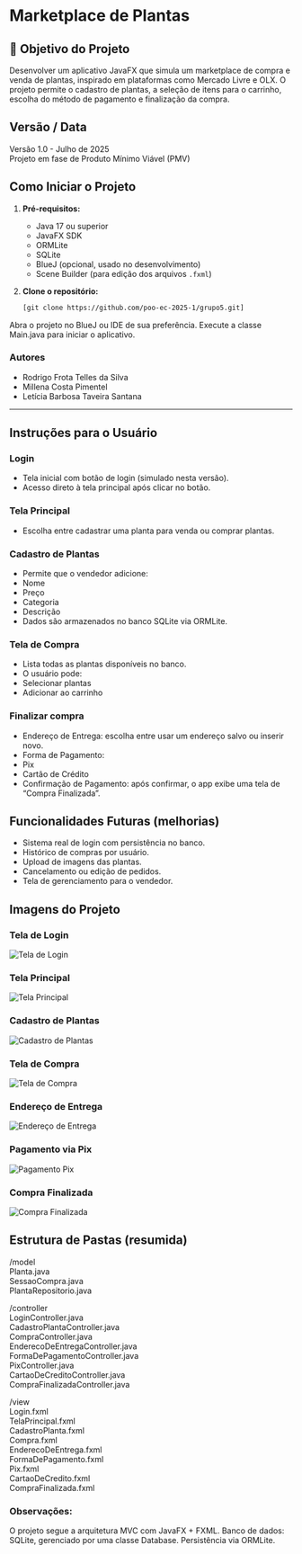 # Marketplace de Plantas

## 📝 Objetivo do Projeto
Desenvolver um aplicativo JavaFX que simula um marketplace de compra e venda de plantas, inspirado em plataformas como Mercado Livre e OLX. O projeto permite o cadastro de plantas, a seleção de itens para o carrinho, escolha do método de pagamento e finalização da compra.

## Versão / Data
Versão 1.0 - Julho de 2025  
Projeto em fase de Produto Mínimo Viável (PMV)

## Como Iniciar o Projeto

1. **Pré-requisitos:**
   - Java 17 ou superior
   - JavaFX SDK
   - ORMLite
   - SQLite
   - BlueJ (opcional, usado no desenvolvimento)
   - Scene Builder (para edição dos arquivos `.fxml`)

2. **Clone o repositório:**
   ```bash
   [git clone https://github.com/poo-ec-2025-1/grupo5.git]
Abra o projeto no BlueJ ou IDE de sua preferência.
Execute a classe Main.java para iniciar o aplicativo.

### Autores
* Rodrigo Frota Telles da Silva
* Millena Costa Pimentel
* Letícia Barbosa Taveira Santana


---
## Instruções para o Usuário

### Login
- Tela inicial com botão de login (simulado nesta versão).
- Acesso direto à tela principal após clicar no botão.
### Tela Principal
- Escolha entre cadastrar uma planta para venda ou comprar plantas.

### Cadastro de Plantas
- Permite que o vendedor adicione:
- Nome
- Preço
- Categoria
- Descrição
- Dados são armazenados no banco SQLite via ORMLite.

### Tela de Compra
- Lista todas as plantas disponíveis no banco.
- O usuário pode:
- Selecionar plantas
- Adicionar ao carrinho

### Finalizar compra
- Endereço de Entrega: escolha entre usar um endereço salvo ou inserir novo.
- Forma de Pagamento:
- Pix
- Cartão de Crédito
- Confirmação de Pagamento: após confirmar, o app exibe uma tela de “Compra Finalizada”.

## Funcionalidades Futuras (melhorias)

- Sistema real de login com persistência no banco.
- Histórico de compras por usuário.
- Upload de imagens das plantas.
- Cancelamento ou edição de pedidos.
- Tela de gerenciamento para o vendedor.

## Imagens do Projeto

### Tela de Login
![Tela de Login](images/login.png)

### Tela Principal
![Tela Principal](images/tela-principal.png)

### Cadastro de Plantas
![Cadastro de Plantas](images/cadastro-plantas.png)

### Tela de Compra
![Tela de Compra](images/compra.png)

### Endereço de Entrega
![Endereço de Entrega](images/endereco.png)

### Pagamento via Pix
![Pagamento Pix](images/pix.png)

### Compra Finalizada
![Compra Finalizada](images/finalizada.png)



## Estrutura de Pastas (resumida)

/model  
    Planta.java  
    SessaoCompra.java  
    PlantaRepositorio.java
    
/controller  
    LoginController.java  
    CadastroPlantaController.java  
    CompraController.java  
    EnderecoDeEntregaController.java  
    FormaDePagamentoController.java  
    PixController.java  
    CartaoDeCreditoController.java  
    CompraFinalizadaController.java
    
/view  
    Login.fxml  
    TelaPrincipal.fxml  
    CadastroPlanta.fxml  
    Compra.fxml  
    EnderecoDeEntrega.fxml  
    FormaDePagamento.fxml  
    Pix.fxml  
    CartaoDeCredito.fxml  
    CompraFinalizada.fxml  

### Observações:

O projeto segue a arquitetura MVC com JavaFX + FXML.
Banco de dados: SQLite, gerenciado por uma classe Database.
Persistência via ORMLite.



